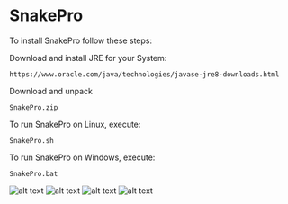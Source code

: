 # SnakePro

To install SnakePro follow these steps:
	
Download and install JRE for your System:

	https://www.oracle.com/java/technologies/javase-jre8-downloads.html

Download and unpack
	
	SnakePro.zip


To run SnakePro on Linux, execute:

	SnakePro.sh

To run SnakePro on Windows, execute:

	SnakePro.bat
![alt text](https://github.com/Mortim-Portim/SnakePro/blob/master/SnakePro1.png)
![alt text](https://github.com/Mortim-Portim/SnakePro/blob/master/SnakePro2.png)
![alt text](https://github.com/Mortim-Portim/SnakePro/blob/master/SnakePro3.png)
![alt text](https://github.com/Mortim-Portim/SnakePro/blob/master/SnakePro4.png)
